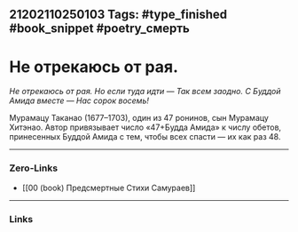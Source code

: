 21202110250103
Tags: #type_finished #book_snippet #poetry_смерть
---
# Не отрекаюсь от рая.

*Не отрекаюсь от рая.
Но если туда идти —
Так всем заодно.
С Буддой Амида вместе —
Нас сорок восемь!*

Мурамацу Таканао (1677–1703), один из 47 ронинов, сын Мурамацу Хитэнао. Автор привязывает число «47+Будда Амида» к числу обетов, принесенных Буддой Амида с тем, чтобы всех спасти — их как раз 48.

---
### Zero-Links
- [[00 (book) Предсмертные Стихи Самураев]]
---
### Links
